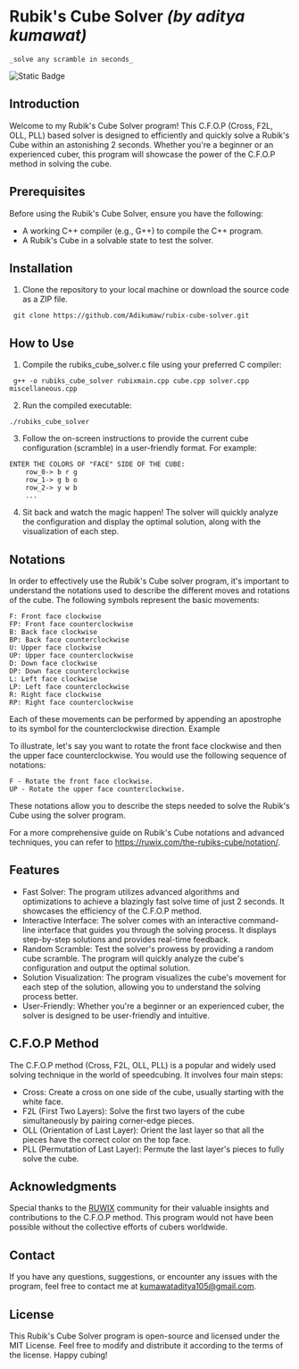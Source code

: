 # Rubik's Cube Solver *(by aditya kumawat)*
`` _solve any scramble in seconds_ ``

![Static Badge](https://img.shields.io/badge/C%2B%2B-language-blue)
## Introduction

Welcome to my Rubik's Cube Solver program! This C.F.O.P (Cross, F2L, OLL, PLL) based solver is designed to efficiently and quickly solve a Rubik's Cube within an astonishing 2 seconds. Whether you're a beginner or an experienced cuber, this program will showcase the power of the C.F.O.P method in solving the cube.

## Prerequisites
 Before using the Rubik's Cube Solver, ensure you have the following:
- A working C++ compiler (e.g., G++) to compile the C++ program.
- A Rubik's Cube in a solvable state to test the solver.

## Installation
1. Clone the repository to your local machine or download the source code as a ZIP file.
  ```
   git clone https://github.com/Adikumaw/rubix-cube-solver.git
  ```
## How to Use
1. Compile the rubiks_cube_solver.c file using your preferred C compiler:
```
 g++ -o rubiks_cube_solver rubixmain.cpp cube.cpp solver.cpp miscellaneous.cpp
```
2. Run the compiled executable:
```
./rubiks_cube_solver
```
3. Follow the on-screen instructions to provide the current cube configuration (scramble) in a user-friendly format. For example:
```
ENTER THE COLORS OF "FACE" SIDE OF THE CUBE:
    row_0-> b r g
    row_1-> g b o
    row_2-> y w b
    ...
```
4. Sit back and watch the magic happen! The solver will quickly analyze the configuration and display the optimal solution, along with the visualization of each step.
## Notations

In order to effectively use the Rubik's Cube solver program, it's important to understand the notations used to describe the different moves and rotations of the cube. The following symbols represent the basic movements:

    F: Front face clockwise
    FP: Front face counterclockwise
    B: Back face clockwise
    BP: Back face counterclockwise
    U: Upper face clockwise
    UP: Upper face counterclockwise
    D: Down face clockwise
    DP: Down face counterclockwise
    L: Left face clockwise
    LP: Left face counterclockwise
    R: Right face clockwise
    RP: Right face counterclockwise

Each of these movements can be performed by appending an apostrophe to its symbol for the counterclockwise direction.
Example

To illustrate, let's say you want to rotate the front face clockwise and then the upper face counterclockwise. You would use the following sequence of notations:

    F - Rotate the front face clockwise.
    UP - Rotate the upper face counterclockwise.

These notations allow you to describe the steps needed to solve the Rubik's Cube using the solver program.

For a more comprehensive guide on Rubik's Cube notations and advanced techniques, you can refer to https://ruwix.com/the-rubiks-cube/notation/.

## Features
-    Fast Solver: The program utilizes advanced algorithms and optimizations to achieve a blazingly fast solve time of just 2 seconds. It showcases the efficiency of the C.F.O.P method.
-    Interactive Interface: The solver comes with an interactive command-line interface that guides you through the solving process. It displays step-by-step solutions and provides real-time feedback.
-    Random Scramble: Test the solver's prowess by providing a random cube scramble. The program will quickly analyze the cube's configuration and output the optimal solution.
-    Solution Visualization: The program visualizes the cube's movement for each step of the solution, allowing you to understand the solving process better.
-    User-Friendly: Whether you're a beginner or an experienced cuber, the solver is designed to be user-friendly and intuitive.

## C.F.O.P Method

The C.F.O.P method (Cross, F2L, OLL, PLL) is a popular and widely used solving technique in the world of speedcubing. It involves four main steps:

-    Cross: Create a cross on one side of the cube, usually starting with the white face.
-    F2L (First Two Layers): Solve the first two layers of the cube simultaneously by pairing corner-edge pieces.
-    OLL (Orientation of Last Layer): Orient the last layer so that all the pieces have the correct color on the top face.
-    PLL (Permutation of Last Layer): Permute the last layer's pieces to fully solve the cube.

## Acknowledgments

Special thanks to the [RUWIX](https://ruwix.com/) community for their valuable insights and contributions to the C.F.O.P method. This program would not have been possible without the collective efforts of cubers worldwide.
## Contact

If you have any questions, suggestions, or encounter any issues with the program, feel free to contact me at kumawataditya105@gmail.com.
## License

This Rubik's Cube Solver program is open-source and licensed under the MIT License. Feel free to modify and distribute it according to the terms of the license. Happy cubing!
